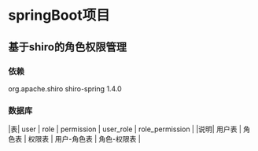 # springBoot项目
## 基于shiro的角色权限管理


### 依赖

 <dependency>
  <groupId>org.apache.shiro</groupId>
   <artifactId>shiro-spring</artifactId>
   <version>1.4.0</version>
 </dependency>

### 数据库
|表| user | role | permission | user_role | role_permission |
|说明| 用户表 | 角色表 | 权限表 | 用户-角色表 | 角色-权限表 |
